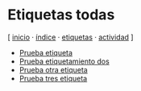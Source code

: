 # Etiquetas todas
[ [inicio](https://github.com/jucardus/jucardus.github.io/blob/main/index.md) · [índice](https://github.com/jucardus/jucardus.github.io/blob/main/indice.md) · [etiquetas](https://github.com/jucardus/jucardus.github.io/blob/main/etiquetas.md) · [actividad](https://github.com/jucardus/jucardus.github.io/blob/main/actividad.md) ]

* [Prueba etiqueta](https://github.com/jucardus/jucardus.github.io/blob/main/p/r/prueba-etiqueta.md)
* [Prueba etiquetamiento dos](https://github.com/jucardus/jucardus.github.io/blob/main/p/r/prueba-etiquetamiento-dos.md)
* [Prueba otra etiqueta](https://github.com/jucardus/jucardus.github.io/blob/main/p/r/prueba-otra-etiqueta.md)
* [Prueba tres etiqueta](https://github.com/jucardus/jucardus.github.io/blob/main/p/r/prueba-tres-etiqueta.md)
